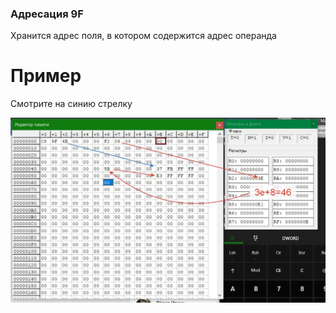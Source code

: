 ### Адресация 9F
Хранится адрес поля,  в котором содержится адрес операнда
# Пример
Смотрите на синию стрелку

![Пример1](../../img/C8-9F-F2.jpg)
